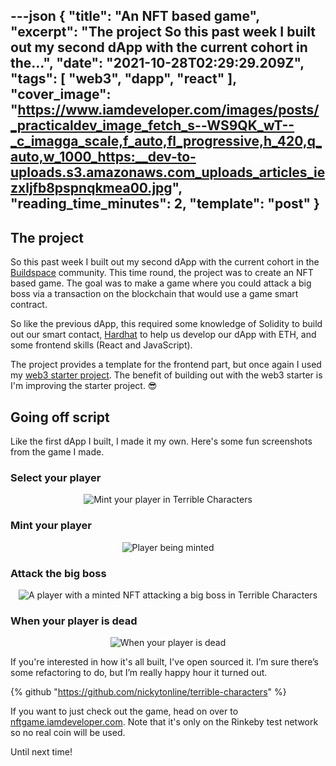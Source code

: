 ---json
{
  "title": "An NFT based game",
  "excerpt": "The project   So this past week I built out my second dApp with the current cohort in the...",
  "date": "2021-10-28T02:29:29.209Z",
  "tags": [
    "web3",
    "dapp",
    "react"
  ],
  "cover_image": "https://www.iamdeveloper.com/images/posts/_practicaldev_image_fetch_s--WS9QK_wT--_c_imagga_scale,f_auto,fl_progressive,h_420,q_auto,w_1000_https:__dev-to-uploads.s3.amazonaws.com_uploads_articles_iezxljfb8pspnqkmea00.jpg",
  "reading_time_minutes": 2,
  "template": "post"
}
---

## The project
So this past week I built out my second dApp with the current cohort in the [Buildspace](https://buildspace.so) community. This time round, the project was to create an NFT based game. The goal was to make a game where you could attack a big boss via a transaction on the blockchain that would use a game smart contract.

So like the previous dApp, this required some knowledge of Solidity to build out our smart contact, [Hardhat](https://hardhat.org/) to help us develop our dApp with ETH, and some frontend skills (React and JavaScript).

The project provides a template for the frontend part, but once again I used my [web3 starter project](https://github.com/nickytonline/web3-starter). The benefit of building out with the web3 starter is I'm improving the starter project. 😎

## Going off script

Like the first dApp I built, I made it my own. Here's some fun screenshots from the game I made.

### Select your player

<center>

![Mint your player in Terrible Characters](https://www.iamdeveloper.com/images/posts/_uploads_articles_n5apna2gthcp2uzp67vd.gif)

</center>

### Mint your player

<center>

![Player being minted](https://www.iamdeveloper.com/images/posts/_uploads_articles_uh00c3pltuxe2gexjzk3.gif)

 </center>

### Attack the big boss

<center>

![A player with a minted NFT attacking a big boss in Terrible Characters](https://www.iamdeveloper.com/images/posts/_uploads_articles_n1w4w5ypmaa2bazttn66.gif)

</center>

### When your player is dead

<center>

![When your player is dead](https://www.iamdeveloper.com/images/posts/_uploads_articles_c5ask849iqilo3r53uw0.png)
 

</center>

If you're interested in how it's all built, I've open sourced it. I’m sure there’s some refactoring to do, but I’m really happy hour it turned out.

{% github "https://github.com/nickytonline/terrible-characters" %}

If you want to just check out the game, head on over to [nftgame.iamdeveloper.com](https://nftgame.iamdeveloper.com). Note that it's only on the Rinkeby test network so no real coin will be used.

Until next time!
